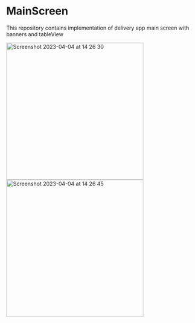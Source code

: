 # MainScreen
This repository contains implementation of delivery app main screen with banners and tableView


<img width="363" alt="Screenshot 2023-04-04 at 14 26 30" src="https://user-images.githubusercontent.com/105043706/229777873-7008ccd7-43fc-421a-bf15-68d7054358e3.png">

<img width="363" alt="Screenshot 2023-04-04 at 14 26 45" src="https://user-images.githubusercontent.com/105043706/229777895-5cd09cc8-003d-4075-8e29-42617b7e2fb1.png">
